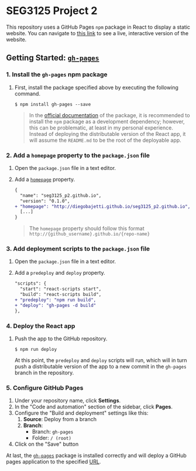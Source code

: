 # SEG3125 Project 2

This repository uses a GitHub Pages `npm` package in React to display a static website. You can navigate to [this link][live-website] to see a live, interactive version of the website.

## Getting Started: [`gh-pages`][gh-pages]

### 1. Install the `gh-pages` npm package

1. First, install the package specified above by executing the following command.

   ```shell
   $ npm install gh-pages --save
   ```

   > In the [official documentation][gh-pages] of the package, it is recommended to install the `npm` package as a development dependency; however, this can be problematic, at least in my personal experience. Instead of deploying the distributable version of the React app, it will assume the `README.md` to be the root of the deployable app.

### 2. Add a `homepage` property to the `package.json` file

1. Open the `package.json` file in a text editor.
1. Add a [`homepage`][commit-example] property.

   ```diff
   {
     "name": "seg3125_p2.github.io",
     "version": "0.1.0",
   + "homepage": "http://diegobajetti.github.io/seg3125_p2.github.io",
     [...]
   }
   ```

   > The `homepage` property should follow this format `http://{github_username}.github.io/{repo-name}`

### 3. Add deployment scripts to the `package.json` file

1. Open the `package.json` file in a text editor.
1. Add a `predeploy` and `deploy` property.

   ```diff
   "scripts": {
     "start": "react-scripts start",
     "build": "react-scripts build",
   + "predeploy": "npm run build",
   + "deploy": "gh-pages -d build"
   },
   ```

### 4. Deploy the React app

1. Push the app to the GitHub repository.

   ```shell
   $ npm run deploy
   ```

   At this point, the `predeploy` and `deploy` scripts will run, which will in turn push a distributable version of the app to a new commit in the `gh-pages` branch in the repository.

### 5. Configure GitHub Pages

1. Under your repository name, click **Settings**.
1. In the "Code and automation" section of the sidebar, click **Pages**.
1. Configure the "Build and deployment" settings like this:
   1. **Source**: Deploy from a branch
   2. **Branch**:
      - Branch: `gh-pages`
      - Folder: `/ (root)`
1. Click on the "Save" button

At last, the [`gh-pages`][gh-pages] package is installed correctly and will deploy a GitHub pages application to the specified [URL][live-website].

[live-website]: https://diegobajetti.github.io/seg3125_p1s3.github.io/
[gh-pages]: https://www.npmjs.com/package/gh-pages
[commit-example]: https://github.com/diegobajetti/seg3125_p2.github.io/commit/f5925299bc25cc1397e1c41f1858c7930c491717
